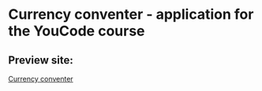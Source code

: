 # Currency conventer - application for the YouCode course
## Preview site:
[Currency conventer](https://claudiastr.github.io/currency-converter/kantor.html)
